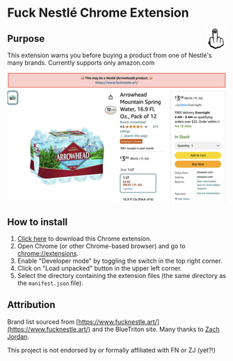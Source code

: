 # Fuck Nestlé Chrome Extension

<img src="assets/icons/icon48.png" alt="Icon" align="right">

## Purpose

This extension warns you before buying a product from one of Nestlé's many brands. Currently supports only amazon.com

<picture>
  <img alt="Screenshot of Nestle product on Amazon.com" src="assets/screenshots/arrowhead.jpg">
</picture>

## How to install

1. [Click here](https://github.com/hbmartin/chrome-extension-fuck-nestle/archive/refs/heads/main.zip) to download this Chrome extension.
2. Open Chrome (or other Chrome-based browser) and go to [chrome://extensions](chrome://extensions).
3. Enable "Developer mode" by toggling the switch in the top right corner.
4. Click on "Load unpacked" button in the upper left corner.
5. Select the directory containing the extension files (the same directory as the `manifest.json` file).

## Attribution

Brand list sourced from [https://www.fucknestle.art/](https://www.fucknestle.art/) and the BlueTriton site. Many thanks to [Zach Jordan](https://www.zachjordan.io/).

This project is not endorsed by or formally affiliated with FN or ZJ (yet?!)
